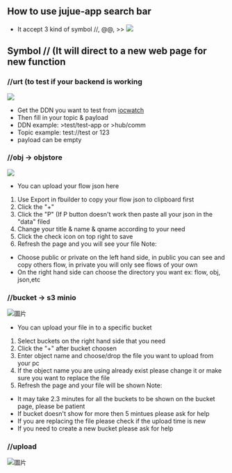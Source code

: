 ## How to use jujue-app search bar
* It accept 3 kind of symbol //, @@, >>
![](https://i.imgur.com/e1xV56s.png)
## Symbol //  (It will direct to a new web page for new function
### //urt (to test if your backend is working
![](https://i.imgur.com/CIHZyif.png)
* Get the DDN you want to test from [iocwatch](https://iocwatch.ypcloud.com)
* Then fill in your topic & payload 
* DDN example: >test/test-app or >hub/comm
* Topic example: test://test or 123
* payload can be empty
### //obj -> objstore 
![](https://i.imgur.com/F936A1K.png)
* You can upload your flow json here
1. Use Export in fbuilder to copy your flow json to clipboard first 
2. Click the "+"
3. Click the "P" (If P button doesn't work then paste all your json in the "data" filed
4. Change your title & name & qname according to your need
5. Click the check icon on top right to save
6. Refresh the page and you will see your file
Note:
* Choose public or private on the left hand side, in public you can see and copy others flow, in private you will only see flows of your own
* On the right hand side can choose the directory you want ex: flow, obj, json,etc
### //bucket -> s3 minio
![圖片](https://user-images.githubusercontent.com/77911816/174707920-23cb9a8d-85dd-41aa-9d16-93702a24c775.png)
* You can upload your file in to a specific bucket
1. Select buckets on the right hand side that you need
2. Click the "+" after bucket choosen
3. Enter object name and choose/drop the file you want to upload from your pc
4. If the object name you are using already exist please change it or make sure you want to replace the file
5. Refresh the page and your file will be shown 
Note:
* It may take 2.3 minutes for all the buckets to be shown on the bucket page, please be patient
* If bucket doesn't show for more then 5 mintues please ask for help
* If you are replacing the file please check if the upload time is new
* If you need to create a new bucket please ask for help
### //upload
![圖片](https://user-images.githubusercontent.com/77911816/174707999-0e45a0c0-44ef-4ca4-8257-19cde2a00732.png)

